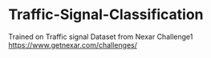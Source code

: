 # Traffic-Signal-Classification

Trained on Traffic signal Dataset from Nexar Challenge1
https://www.getnexar.com/challenges/
